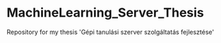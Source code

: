 # MachineLearning_Server_Thesis
Repository for my thesis 'Gépi tanulási szerver szolgáltatás fejlesztése'
